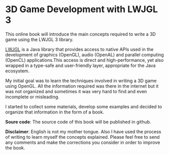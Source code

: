 3D Game Development with LWJGL 3
=======

This online book will introduce the main concepts required to write a 3D game using the LWJGL 3 library.

[LWJGL](http://www.lwjgl.org/) is a Java library that provides access to native APIs used in the development of graphics (OpenGL), audio (OpenAL) and parallel computing (OpenCL) applications.This access is direct and high-performance, yet also wrapped in a type-safe and user-friendly layer, appropriate for the Java ecosystem.

My initial goal was to learn the techniques involved in writing a 3D game using OpenGL. All the information required was there in the internet but it was not organized and sometimes it was very hard to find and even incomplete or misleading.

I started to collect some materials, develop some examples and decided to organize that information in the form of a book.

**Soure code**: The source code of this book will be published in github.

**Disclaimer**: English is not my mother tongue. Also I have used the process of writing to learn myself the concepts explained. Please feel free to send any comments and make the corrections you consider in order to improve the book.
